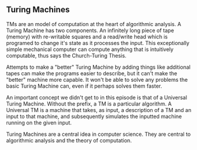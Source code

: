 ## Turing Machines

TMs are an model of computation at the heart of algorithmic analysis.  A Turing Machine has two components.  An infinitely long piece of tape (memory) with re-writable squares and a read/write head which is programed to change it's state as it processes the input.  This exceptionally simple mechanical computer can compute anything that is intuitively computable, thus says the Church-Turing Thesis.

Attempts to make a "better" Turing Machine by adding things like additional tapes can make the programs easier to describe, but it can't make the "better" machine more capable.  It won't be able to solve any problems the basic Turing Machine can, even if it perhaps solves them faster.

An important concept we didn't get to in this episode is that of a Universal Turing Machine.  Without the prefix, a TM is a particular algorithm.  A Universal TM is a machine that takes, as input, a description of a TM and an input to that machine, and subsequently simulates the inputted machine running on the given input.

Turing Machines are a central idea in computer science.  They are central to algorithmic analysis and the theory of computation.
